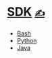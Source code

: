# [SDK](http://sdk.dialogware.com/) [<span style='font-size:20px;'>&#x270D;</span>](https://github.com/dialogware/www/edit/main/DOCS/SDK.md)


+ [Bash](http://bash.dialogware.com/)
+ [Python](http://python.dialogware.com/)
+ [Java](http://java.dialogware.com/)

